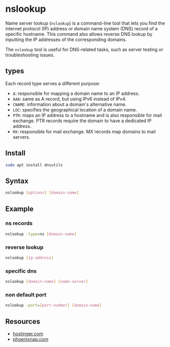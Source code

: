 # nslookup

Name server lookup (```nslookup```) is a command-line tool that lets you find the internet protocol (IP)
address or domain name system (DNS) record of a specific hostname.
This command also allows reverse DNS lookup by inputting the IP addresses of the corresponding domains.

The ```nslookup``` tool is useful for DNS-related tasks, such as server testing or troubleshooting issues.

## types

Each record type serves a different purpose:

- ```A```: responsible for mapping a domain name to an IP address.
- ```AAA```: same as A record, but using IPv6 instead of IPv4.
- ```CNAME```: information about a domain's alternative name.
- ```LOC```: specifies the geographical location of a domain name.
- ```PTR```: maps an IP address to a hostname and is also responsible for mail exchange. PTR records require the domain to have a dedicated IP address.
- ```MX```: responsible for mail exchange. MX records map domains to mail servers.

## Install

```sh
sudo apt install dnsutils
```

## Syntax

```sh
nslookup [options] [domain-name]
```

## Example

### ns records

```sh
nslookup -type=ns [domain-name]
```

### reverse lookup

```sh
nslookup [ip-address]
```

### specific dns

```sh
nslookup [domain-name] [name-server]
```

### non default port

```sh
nslookup -port=[port-number] [domain-name]
```

## Resources

- [hostinger.com](https://www.hostinger.com/tutorials/what-is-nslookup#:~:text=nslookup%20is%20a%20command%2Dline,the%20Command%20Prompt%20or%20Terminal.)
- [phoenixnap.com](https://phoenixnap.com/kb/nslookup-command)
